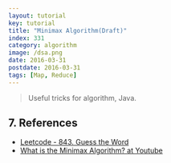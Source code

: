 ```yaml
---
layout: tutorial
key: tutorial
title: "Minimax Algorithm(Draft)"
index: 331
category: algorithm
image: /dsa.png
date: 2016-03-31
postdate: 2016-03-31
tags: [Map, Reduce]
---
```


> Useful tricks for algorithm, Java.




## 7. References
* [Leetcode - 843. Guess the Word](https://leetcode.com/problems/guess-the-word/)
* [What is the Minimax Algorithm? at Youtube](https://www.youtube.com/watch?v=KU9Ch59-4vw)
